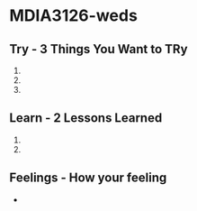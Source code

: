 # MDIA3126-weds

## Try - 3 Things You Want to TRy
1. 
2. 
3. 
## Learn - 2 Lessons Learned
1. 
2. 
## Feelings - How your feeling

-
